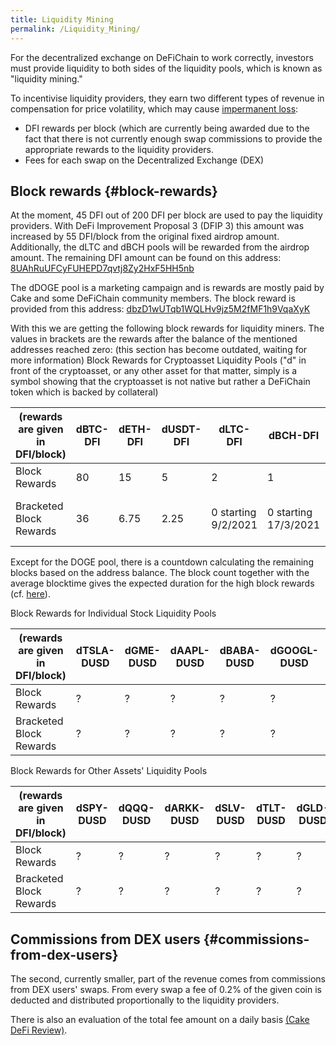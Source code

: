 ```yaml
---
title: Liquidity Mining
permalink: /Liquidity_Mining/
---
```


For the decentralized exchange on DeFiChain to work correctly, investors must provide liquidity to both sides of the liquidity pools, which is known as "liquidity mining."

To incentivise liquidity providers, they earn two different types of revenue in compensation for price volatility, which may cause [impermanent loss](./Impermanent_Loss.md):

- DFI rewards per block (which are currently being awarded due to the fact that there is not currently enough swap commissions to provide the appropriate rewards to the liquidity providers.
- Fees for each swap on the Decentralized Exchange (DEX)

## Block rewards {#block-rewards}

At the moment, 45 DFI out of 200 DFI per block are used to pay the liquidity providers. With DeFi Improvement Proposal 3 (DFIP 3) this amount was increased by 55 DFI/block from the original fixed airdrop amount. Additionally, the dLTC and dBCH pools will be rewarded from the airdrop amount. The remaining DFI amount can be found on this address: [8UAhRuUFCyFUHEPD7qvtj8Zy2HxF5HH5nb](https://dex.defichain.com/mainnet/address/8UAhRuUFCyFUHEPD7qvtj8Zy2HxF5HH5nb)

The dDOGE pool is a marketing campaign and is rewards are mostly paid by Cake and some DeFiChain community members. The block reward is provided from this address: [dbzD1wUTqb1WQLHv9jz5M2fMF1h9VqaXyK](https://dex.defichain.com/mainnet/address/dbzD1wUTqb1WQLHv9jz5M2fMF1h9VqaXyK)

With this we are getting the following block rewards for liquidity miners. The values in brackets are the rewards after the balance of the mentioned addresses reached zero: (this section has become outdated, waiting for more information) Block Rewards for Cryptoasset Liquidity Pools ("d" in front of the cryptoasset, or any other asset for that matter, simply is a symbol showing that the cryptoasset is not native but rather a DeFiChain token which is backed by collateral)

| (rewards are given in DFI/block) | dBTC-DFI | dETH-DFI | dUSDT-DFI | dLTC-DFI            | dBCH-DFI             | dDOGE-DFI                      | DUSD-DFI |
|----------------------------------|----------|----------|-----------|---------------------|----------------------|--------------------------------|----------|
| Block Rewards                    | 80       | 15       | 5         | 2                   | 1                    | 1                              | ?        |
| Bracketed Block Rewards          | 36       | 6.75     | 2.25      | 0 starting 9/2/2021 | 0 starting 17/3/2021 | 0.1 starting 28/2/2021 **tbd** | ?        |

Except for the DOGE pool, there is a countdown calculating the remaining blocks based on the address balance. The block count together with the average blocktime gives the expected duration for the high block rewards (cf. [here](https://www.cakedefi-review.com/DefiChain?tab=overview)).

Block Rewards for Individual Stock Liquidity Pools

| (rewards are given in DFI/block) | dTSLA-DUSD | dGME-DUSD | dAAPL-DUSD | dBABA-DUSD | dGOOGL-DUSD | dPLTR-DUSD | dNVDA-DUSD | dAMZN-DUSD | dCOIN-DUSD |
|----------------------------------|------------|-----------|------------|------------|-------------|------------|------------|------------|------------|
| Block Rewards                    | ?          | ?         | ?          | ?          | ?           | ?          | ?          | ?          | ?          |
| Bracketed Block Rewards          | ?          | ?         | ?          | ?          | ?           | ?          | ?          | ?          | ?          |

Block Rewards for Other Assets' Liquidity Pools

| (rewards are given in DFI/block) | dSPY-DUSD | dQQQ-DUSD | dARKK-DUSD | dSLV-DUSD | dTLT-DUSD | dGLD-DUSD | dPDBC-DUSD | dVNQ-DUSD | dURTH-DUSD | dEEM-DUSD |
|----------------------------------|-----------|-----------|------------|-----------|-----------|-----------|------------|-----------|------------|-----------|
| Block Rewards                    | ?         | ?         | ?          | ?         | ?         | ?         | ?          | ?         | ?          | ?         |
| Bracketed Block Rewards          | ?         | ?         | ?          | ?         | ?         | ?         | ?          | ?         | ?          | ?         |

## Commissions from DEX users {#commissions-from-dex-users}

The second, currently smaller, part of the revenue comes from commissions from DEX users' swaps. From every swap a fee of 0.2% of the given coin is deducted and distributed proportionally to the liquidity
providers.

There is also an evaluation of the total fee amount on a daily basis [(Cake DeFi Review)](https://www.cakedefi-review.com/DefiChain?tab=DEXFees).
